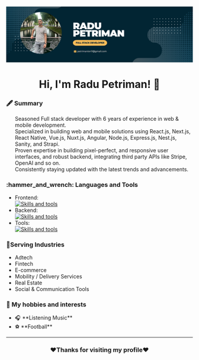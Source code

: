[![Cover image for](Cover.png)](https://github.com/Radu-md11/)

<h1 align="center">Hi, I'm Radu Petriman! 👋 </h1>

<h3><strong>🖋️ Summary</strong></h3>
<ul>
  <p>
    Seasoned Full stack developer with 6 years of experience in web & mobile development.<br/>
    Specialized in building web and mobile solutions using React.js, Next.js, React Native, Vue.js, Nuxt.js, Angular, Node.js, Express.js, Nest.js, Sanity, and Strapi.<br/>
    Proven expertise in building pixel-perfect, and responsive user interfaces, and robust backend, integrating third party APIs like Stripe, OpenAI and so on.<br/>
    Consistently staying updated with the latest trends and advancements.
  </p>
</ul>

<h3><strong>:hammer_and_wrench: Languages and Tools</strong></h3>
<ul>
  <li>
    Frontend:<br/>
    <a href="https://skillicons.dev">
      <img src="https://skillicons.dev/icons?i=html,css,js,ts,bootstrap,tailwind,react,nextjs,vue,vuetify,nuxtjs,ember,astro" alt="Skills and tools"/>
    </a>
  </li>
  <li>
    Backend:<br/>
    <a href="https://skillicons.dev">
      <img src="https://skillicons.dev/icons?i=nodejs,express,nestjs,go,redis,postgres,mongodb,supabase,sequelize,firebase,graphql" alt="Skills and tools"/>
    </a>
  </li>
  <li>
    Tools:<br/>
    <a href="https://skillicons.dev">
      <img src="https://skillicons.dev/icons?i=github,git,bitbucket,postman,docker,kubernetes,figma,xd" alt="Skills and tools"/>
    </a>
  </li>
</ul>

<h3><strong>📌Serving Industries</strong></h3>
<ul>
  <li>Adtech</li>
  <li>Fintech</li>
  <li>E-commerce</li>
  <li>Mobility / Delivery Services</li>
  <li>Real Estate</li>
  <li>Social & Communication Tools </li>   
</ul>

<h3><strong>🌟 My hobbies and interests</strong> </h3>
<ul>
  <li>🎧 **Listening Music**</li>
  <li>⚽ **Football**</li>
</ul>
<hr/>
<h3 align="center">❤Thanks for visiting my profile❤</h3>
